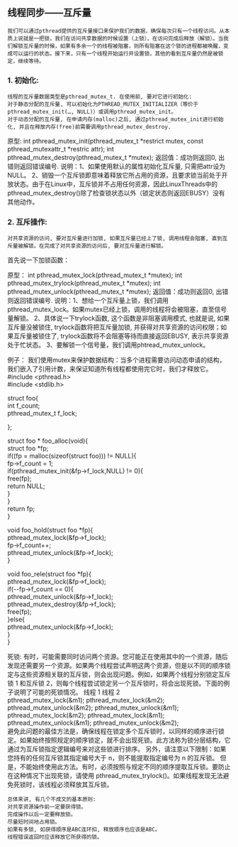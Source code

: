## 线程同步——互斥量
    我们可以通过pthread提供的互斥量接口来保护我们的数据，确保每次只有一个线程访问。从本质上说就是一把锁，我们在访问共享数据的时候设置（上锁），在访问完成后释放（解锁）。当我们解锁互斥量的时候，如果有多余一个的线程被阻塞，则所有阻塞在这个锁的进程都被唤醒，变成可以运行的状态。接下来，只有一个线程开始运行并设置锁，其他的看到互斥量仍然是被锁定，继续等待。
 
### 1. 初始化:
    线程的互斥量数据类型是pthread_mutex_t. 在使用前, 要对它进行初始化:
    对于静态分配的互斥量, 可以初始化为PTHREAD_MUTEX_INITIALIZER（等价于 pthread_mutex_init(…, NULL)）或调用pthread_mutex_init。
    对于动态分配的互斥量, 在申请内存(malloc)之后, 通过pthread_mutex_init进行初始化, 并且在释放内存(free)前需要调用pthread_mutex_destroy.
 
原型:
int pthread_mutex_init(pthread_mutex_t *restrict mutex, const pthread_mutexattr_t *restric attr);
int pthread_mutex_destroy(pthread_mutex_t *mutex);
返回值：成功则返回0, 出错则返回错误编号.
说明：1、如果使用默认的属性初始化互斥量, 只需把attr设为NULL。
      2、销毁一个互斥锁即意味着释放它所占用的资源，且要求锁当前处于开放状态。由于在Linux中，互斥锁并不占用任何资源，因此LinuxThreads中的pthread_mutex_destroy()除了检查锁状态以外（锁定状态则返回EBUSY）没有其他动作。
 
### 2. 互斥操作:
    对共享资源的访问, 要对互斥量进行加锁, 如果互斥量已经上了锁, 调用线程会阻塞, 直到互斥量被解锁。在完成了对共享资源的访问后, 要对互斥量进行解锁。
首先说一下加锁函数：
 
原型：
int pthread_mutex_lock(pthread_mutex_t *mutex);
int pthread_mutex_trylock(pthread_mutex_t *mutex);
int pthread_mutex_unlock(pthread_mutex_t *mutex);
返回值：成功则返回0, 出错则返回错误编号.
说明：1、想给一个互斥量上锁，我们调用pthread_mutex_lock。如果mutex已经上锁，调用的线程将会被阻塞，直至信号量解锁。
      2、具体说一下trylock函数, 这个函数是非阻塞调用模式, 也就是说, 如果互斥量没被锁住, trylock函数将把互斥量加锁, 并获得对共享资源的访问权限；如果互斥量被锁住了, trylock函数将不会阻塞等待而直接返回EBUSY, 表示共享资源处于忙状态。
      3、要解锁一个信号量，我们调用phtread_mutex_unlock。
 
例子：
    我们使用mutex来保护数据结构：当多个进程需要访问动态申请的结构，我们嵌入了引用计数，来保证知道所有线程都使用完它时，我们才释放它。
#include <pthread.h>  
#include <stdlib.h>  
 
struct foo{  
    int f_count;  
    pthread_mutex_t f_lock;  
     
};  
 
struct foo * foo_alloc(void){  
    struct foo *fp;  
    if((fp = malloc(sizeof(struct foo))) != NULL){  
        fp->f_count = 1;  
        if(pthread_mutex_init(&fp->f_lock,NULL) != 0){  
            free(fp);  
            return NULL;  
        }  
    }   
    return fp;  
}  
 
void foo_hold(struct foo *fp){  
    pthread_mutex_lock(&fp->f_lock);  
    fp->f_count++;  
    pthread_mutex_unlock(&fp->f_lock);  
}  
 
void foo_rele(struct foo *fp){  
    pthread_mutex_lock(&fp->f_lock);  
    if(--fp->f_count == 0){  
        pthread_mutex_unlock(&fp->f_lock);  
        pthread_mutex_destroy(&fp->f_lock);  
        free(fp);  
    }else{  
        pthread_mutex_unlock(&fp->f_lock);  
    }  
} 
 
死锁:
    有时，可能需要同时访问两个资源。您可能正在使用其中的一个资源，随后发现还需要另一个资源。如果两个线程尝试声明这两个资源，但是以不同的顺序锁定与这些资源相关联的互斥锁，则会出现问题。例如，如果两个线程分别锁定互斥锁 1 和互斥锁 2，则每个线程尝试锁定另一个互斥锁时，将会出现死锁。下面的例子说明了可能的死锁情况。
线程 1	线程 2	
pthread_mutex_lock(&m1);
pthread_mutex_lock(&m2);
pthread_mutex_unlock(&m2);
pthread_mutex_unlock(&m1);	pthread_mutex_lock(&m2);
pthread_mutex_lock(&m1);
pthread_mutex_unlock(&m1);
pthread_mutex_unlock(&m2);	
    避免此问题的最佳方法是，确保线程在锁定多个互斥锁时，以同样的顺序进行锁定。如果始终按照规定的顺序锁定，就不会出现死锁。此方法称为锁分层结构，它通过为互斥锁指定逻辑编号来对这些锁进行排序。
    另外，请注意以下限制：如果您持有的任何互斥锁其指定编号大于 n，则不能提取指定编号为 n 的互斥锁。
    但是，不能始终使用此方法。有时，必须按照与规定不同的顺序提取互斥锁。要防止在这种情况下出现死锁，请使用 pthread_mutex_trylock()。如果线程发现无法避免死锁时，该线程必须释放其互斥锁。
  
    总体来讲, 有几个不成文的基本原则:
    对共享资源操作前一定要获得锁。
    完成操作以后一定要释放锁。
    尽量短时间地占用锁。
    如果有多锁, 如获得顺序是ABC连环扣, 释放顺序也应该是ABC。
    线程错误返回时应该释放它所获得的锁。

